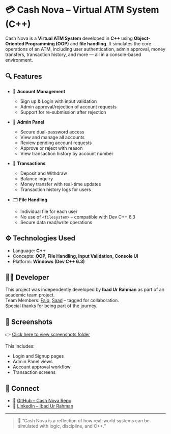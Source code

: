 # 💳 Cash Nova – Virtual ATM System (C++)

Cash Nova is a **Virtual ATM System** developed in **C++** using **Object-Oriented Programming (OOP)** and **file handling**. It simulates the core operations of an ATM, including user authentication, admin approval, money transfers, transaction history, and more — all in a console-based environment.

## 🔍 Features

- 👤 **Account Management**  
  - Sign up & Login with input validation  
  - Admin approval/rejection of account requests  
  - Support for re-submission after rejection

- 🔐 **Admin Panel**
  - Secure dual-password access  
  - View and manage all accounts  
  - Review pending account requests  
  - Approve or reject with reason  
  - View transaction history by account number  

- 💸 **Transactions**
  - Deposit and Withdraw  
  - Balance inquiry  
  - Money transfer with real-time updates  
  - Transaction history logs for users

- 🗂️ **File Handling**
  - Individual file for each user  
  - No use of `<filesystem>` – compatible with Dev C++ 6.3  
  - Secure data read/write operations  

## ⚙️ Technologies Used

- Language: **C++**
- Concepts: **OOP, File Handling, Input Validation, Console UI**
- Platform: **Windows (Dev C++ 6.3)**

## 👨‍💻 Developer

This project was independently developed by **Ibad Ur Rahman** as part of an academic team project.  
Team Members: [Faiq](#), [Saad](#) – tagged for collaboration.  
Special thanks for being part of the journey.

## 📸 Screenshots

👉 [Click here to view screenshots folder](./Screenshots)

This includes:
- Login and Signup pages
- Admin Panel views
- Account approval workflow
- Transaction screens

## 🔗 Connect

- 📂 [GitHub – Cash Nova Repo](https://github.com/Ibad-900/CashNova)
- 💼 [LinkedIn – Ibad Ur Rahman](https://www.linkedin.com/in/ibad-ur-rahman-748ab5303)

---

> 🎯 “Cash Nova is a reflection of how real-world systems can be simulated with logic, discipline, and C++.”
